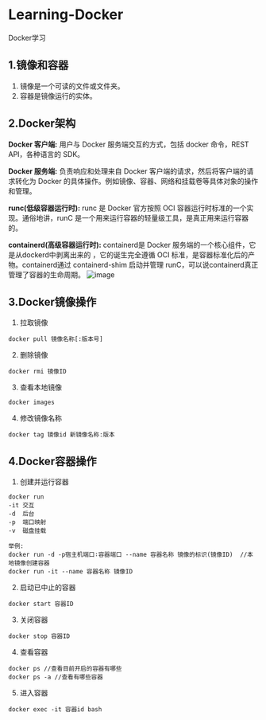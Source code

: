 # Learning-Docker
Docker学习

## 1.镜像和容器
1. 镜像是一个可读的文件或文件夹。  
2. 容器是镜像运行的实体。  

## 2.Docker架构
**Docker 客户端:** 用户与 Docker 服务端交互的方式，包括 docker 命令，REST API，各种语言的 SDK。

**Docker 服务端:** 负责响应和处理来自 Docker 客户端的请求，然后将客户端的请求转化为 Docker 的具体操作。例如镜像、容器、网络和挂载卷等具体对象的操作和管理。

**runc(低级容器运行时):** runc 是 Docker 官方按照 OCI 容器运行时标准的一个实现。通俗地讲，runC 是一个用来运行容器的轻量级工具，是真正用来运行容器的。

**containerd(高级容器运行时):** containerd是 Docker 服务端的一个核心组件，它是从dockerd中剥离出来的 ，它的诞生完全遵循 OCI 标准，是容器标准化后的产物。containerd通过 containerd-shim 启动并管理 runC，可以说containerd真正管理了容器的生命周期。
![image](https://camo.githubusercontent.com/20a61d9135e516baabace4960c5fb2d65eca1fa34e1db796cadd7a724a90d203/68747470733a2f2f6368656e677a773235382e6f73732d636e2d6265696a696e672e616c6979756e63732e636f6d2f41727469636c652f32303232303733303039353933392e706e67)

## 3.Docker镜像操作
1. 拉取镜像
```
docker pull 镜像名称[:版本号]
```
2. 删除镜像
```
docker rmi 镜像ID
```
3. 查看本地镜像
```
docker images
```
4. 修改镜像名称
```
docker tag 镜像id 新镜像名称:版本
```
## 4.Docker容器操作
1. 创建并运行容器
```
docker run
-it 交互
-d  后台
-p  端口映射
-v  磁盘挂载

举例:
docker run -d -p宿主机端口∶容器端口 --name 容器名称 镜像的标识(镜像ID)  //本地镜像创建容器
docker run -it --name 容器名称 镜像ID
```
2. 启动已中止的容器
```
docker start 容器ID
```
3. 关闭容器
```
docker stop 容器ID
```
4. 查看容器
```
docker ps //查看目前开启的容器有哪些
docker ps -a //查看有哪些容器
```
5. 进入容器
```
docker exec -it 容器id bash

```
